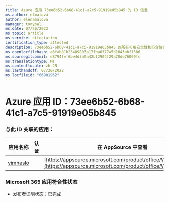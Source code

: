 ```yaml
---
title: Azure 应用 73ee6b52-6b68-41c1-a7c5-91919e05b845 的 ID 信息
ms.author: elmalova
author: elenamalova
manager: tonybal
ms.date: 07/20/2022
ms.topic: article
ms.service: attestation
certification_type: attested
description: 73ee6b52-6b68-41c1-a7c5-91919e05b845 的所有可用安全性和符合性信息信息。
ms.openlocfilehash: a6fab81b23489803a17fba0377a5d1643abf1586
ms.sourcegitcommit: d8794fef6be4d3a9a42bf2904f29a70de76069fc
ms.translationtype: MT
ms.contentlocale: zh-CN
ms.lasthandoff: 07/20/2022
ms.locfileid: "66901962"
---
```

# <a name="azure-app-id-73ee6b52-6b68-41c1-a7c5-91919e05b845"></a>Azure 应用 ID：73ee6b52-6b68-41c1-a7c5-91919e05b845


### <a name="apps-associated-with-this-id"></a>与此 ID 关联的应用：
| **应用名称** | **认证** | **在 AppSource 中查看** |
|--------------|---------------|-----------------------|
| [vimheslo](../forward/WA200003843.md) |  | [https://appsource.microsoft.com/product/office/WA200003843](https://appsource.microsoft.com/product/office/WA200003843) |

### <a name="microsoft-365-app-compliance-status"></a>Microsoft 365 应用符合性状态
- 发布者证明状态：已完成
